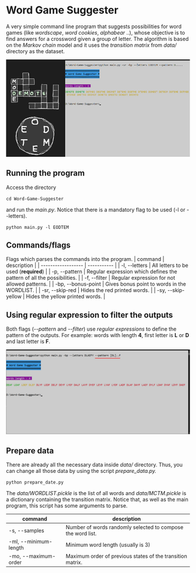 # Word Game Suggester

A very simple command line program that suggests possibilities for word games (like *wordscape*, *word cookies*, *alphabear* ..), whose objective is to find answers for a crossword given a group of letter. The algorithm is based on the *Markov chain* model and it uses the *transition matrix* from *data/* directory as the dataset.

![image 01](source/img01.jpg)

## Running the program

Access the directory

```
cd Word-Game-Suggester
```

and run the *main.py*. Notice that there is a mandatory flag to be used (-l or --letters).

```
python main.py -l EODTEM
```

## Commands/flags
Flags which parses the commands into the program.
| command            | description |
| ------------------ | ----------- |
| -l, --letters      | All letters to be used (**required**) |
| -p, --pattern      | Regular expression which defines the pattern of all the possibilities. |
| -f, --filter       | Regular expression for not allowed patterns. |
| -bp, --bonus-point | Gives bonus point to words in the WORDLIST. |
| -sr, --skip-red    | Hides the red printed words. |
| -sy, --skip-yellow | Hides the yellow printed words. |

## Using regular expression to filter the outputs

Both flags (*--pattern* and *--filter*) use *regular expressions* to define the pattern of the outputs. For example: words with length **4**, first letter is **L** or **D** and last letter is **F**.

![image 02](source/img02.jpg)

## Prepare data

There are already all the necessary data inside *data/* directory. Thus, you can change all those data by using the script *prepare_data.py.*

```
python prepare_date.py
```

The *data/WORDLIST.pickle* is the list of all words and *data/MCTM.pickle* is a dictionary containing the transition matrix. Notice that, as well as the main program, this script has some arguments to parse.

| command               | description |
| --------------------- | ----------- |
| -s, --samples         | Number of words randomly selected to compose the word list. |
| -ml, --minimum-length | Minimum word length (usually is 3) |
| -mo, --maximum-order  | Maximum order of previous states of the transition matrix. |
